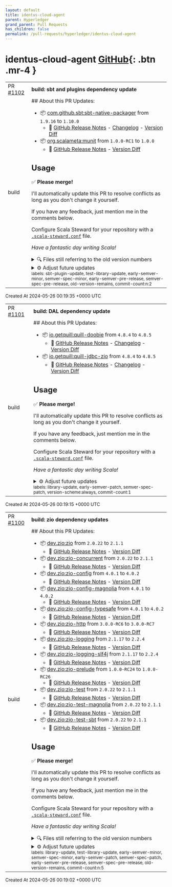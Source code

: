 ```yaml
---
layout: default
title: identus-cloud-agent
parent: Hyperledger
grand_parent: Pull Requests
has_children: false
permalink: /pull-requests/hyperledger/identus-cloud-agent
---
```


# identus-cloud-agent <span class="fs-3 right-align">[GitHub](https://github.com/hyperledger/identus-cloud-agent){: .btn .mr-4 }</span>


<div>
    <table>
        <tr>
            <td>
                PR <a href="https://github.com/hyperledger/identus-cloud-agent/pull/1102" class=".btn">#1102</a>
            </td>
            <td>
                <b>
                    build: sbt and plugins dependency update
                </b>
            </td>
        </tr>
        <tr>
            <td>
                <span class="chip">build</span>
            </td>
            <td>
                ## About this PR
Updates:

* 📦 [com.github.sbt:sbt-native-packager](https://github.com/sbt/sbt-native-packager) from `1.9.16` to `1.10.0`
  + 📜 [GitHub Release Notes](https://github.com/sbt/sbt-native-packager/releases/tag/v1.10.0) - [Changelog](https://github.com/sbt/sbt-native-packager/blob/master/CHANGELOG.md) - [Version Diff](https://github.com/sbt/sbt-native-packager/compare/v1.9.16...v1.10.0)
* 📦 [org.scalameta:munit](https://github.com/scalameta/munit) from `1.0.0-RC1` to `1.0.0`
  + 📜 [GitHub Release Notes](https://github.com/scalameta/munit/releases/tag/v1.0.0) - [Version Diff](https://github.com/scalameta/munit/compare/v1.0.0-RC1...v1.0.0)

## Usage
✅ **Please merge!**

I'll automatically update this PR to resolve conflicts as long as you don't change it yourself.

If you have any feedback, just mention me in the comments below.

Configure Scala Steward for your repository with a [`.scala-steward.conf`](https://github.com/scala-steward-org/scala-steward/blob/767fcfecbfd53c507152f6cf15c846176bae561d/docs/repo-specific-configuration.md) file.

_Have a fantastic day writing Scala!_

<details>
<summary>🔍 Files still referring to the old version numbers</summary>

The following files still refer to the old version numbers.
You might want to review and update them manually.
```
DEPENDENCIES.md
build.sbt
```
</details>
<details>
<summary>⚙ Adjust future updates</summary>

Add these to your `.scala-steward.conf` file to ignore future updates of these dependencies:
```
updates.ignore = [
  { groupId = "com.github.sbt", artifactId = "sbt-native-packager" },
  { groupId = "org.scalameta", artifactId = "munit" }
]
```
Or, add these to slow down future updates of these dependencies:
```
dependencyOverrides = [
  {
    pullRequests = { frequency = "30 days" },
    dependency = { groupId = "com.github.sbt", artifactId = "sbt-native-packager" }
  },
  {
    pullRequests = { frequency = "30 days" },
    dependency = { groupId = "org.scalameta", artifactId = "munit" }
  }
]
```
</details>

<sup>
labels: sbt-plugin-update, test-library-update, early-semver-minor, semver-spec-minor, early-semver-pre-release, semver-spec-pre-release, old-version-remains, commit-count:n:2
</sup>
            </td>
        </tr>
    </table>
    <div class="right-align">
        Created At 2024-05-26 00:19:35 +0000 UTC
    </div>
</div>

<div>
    <table>
        <tr>
            <td>
                PR <a href="https://github.com/hyperledger/identus-cloud-agent/pull/1101" class=".btn">#1101</a>
            </td>
            <td>
                <b>
                    build: DAL dependency update
                </b>
            </td>
        </tr>
        <tr>
            <td>
                <span class="chip">build</span>
            </td>
            <td>
                ## About this PR
Updates:

* 📦 [io.getquill:quill-doobie](https://github.com/zio/zio-protoquill) from `4.8.4` to `4.8.5`
  + 📜 [GitHub Release Notes](https://github.com/zio/zio-protoquill/releases/tag/v4.8.5) - [Changelog](https://github.com/zio/zio-protoquill/blob/master/CHANGELOG.md) - [Version Diff](https://github.com/zio/zio-protoquill/compare/v4.8.4...v4.8.5)
* 📦 [io.getquill:quill-jdbc-zio](https://github.com/zio/zio-protoquill) from `4.8.4` to `4.8.5`
  + 📜 [GitHub Release Notes](https://github.com/zio/zio-protoquill/releases/tag/v4.8.5) - [Changelog](https://github.com/zio/zio-protoquill/blob/master/CHANGELOG.md) - [Version Diff](https://github.com/zio/zio-protoquill/compare/v4.8.4...v4.8.5)

## Usage
✅ **Please merge!**

I'll automatically update this PR to resolve conflicts as long as you don't change it yourself.

If you have any feedback, just mention me in the comments below.

Configure Scala Steward for your repository with a [`.scala-steward.conf`](https://github.com/scala-steward-org/scala-steward/blob/767fcfecbfd53c507152f6cf15c846176bae561d/docs/repo-specific-configuration.md) file.

_Have a fantastic day writing Scala!_

<details>
<summary>⚙ Adjust future updates</summary>

Add these to your `.scala-steward.conf` file to ignore future updates of these dependencies:
```
updates.ignore = [
  { groupId = "io.getquill", artifactId = "quill-doobie" },
  { groupId = "io.getquill", artifactId = "quill-jdbc-zio" }
]
```
Or, add these to slow down future updates of these dependencies:
```
dependencyOverrides = [
  {
    pullRequests = { frequency = "30 days" },
    dependency = { groupId = "io.getquill", artifactId = "quill-doobie" }
  },
  {
    pullRequests = { frequency = "30 days" },
    dependency = { groupId = "io.getquill", artifactId = "quill-jdbc-zio" }
  }
]
```
</details>

<sup>
labels: library-update, early-semver-patch, semver-spec-patch, version-scheme:always, commit-count:1
</sup>
            </td>
        </tr>
    </table>
    <div class="right-align">
        Created At 2024-05-26 00:19:15 +0000 UTC
    </div>
</div>

<div>
    <table>
        <tr>
            <td>
                PR <a href="https://github.com/hyperledger/identus-cloud-agent/pull/1100" class=".btn">#1100</a>
            </td>
            <td>
                <b>
                    build: zio dependency updates
                </b>
            </td>
        </tr>
        <tr>
            <td>
                <span class="chip">build</span>
            </td>
            <td>
                ## About this PR
Updates:

* 📦 [dev.zio:zio](https://github.com/zio/zio) from `2.0.22` to `2.1.1`
  + 📜 [GitHub Release Notes](https://github.com/zio/zio/releases/tag/v2.1.1) - [Version Diff](https://github.com/zio/zio/compare/v2.0.22...v2.1.1)
* 📦 [dev.zio:zio-concurrent](https://github.com/zio/zio) from `2.0.22` to `2.1.1`
  + 📜 [GitHub Release Notes](https://github.com/zio/zio/releases/tag/v2.1.1) - [Version Diff](https://github.com/zio/zio/compare/v2.0.22...v2.1.1)
* 📦 [dev.zio:zio-config](https://github.com/zio/zio-config) from `4.0.1` to `4.0.2`
  + 📜 [GitHub Release Notes](https://github.com/zio/zio-config/releases/tag/v4.0.2) - [Version Diff](https://github.com/zio/zio-config/compare/v4.0.1...v4.0.2)
* 📦 [dev.zio:zio-config-magnolia](https://github.com/zio/zio-config) from `4.0.1` to `4.0.2`
  + 📜 [GitHub Release Notes](https://github.com/zio/zio-config/releases/tag/v4.0.2) - [Version Diff](https://github.com/zio/zio-config/compare/v4.0.1...v4.0.2)
* 📦 [dev.zio:zio-config-typesafe](https://github.com/zio/zio-config) from `4.0.1` to `4.0.2`
  + 📜 [GitHub Release Notes](https://github.com/zio/zio-config/releases/tag/v4.0.2) - [Version Diff](https://github.com/zio/zio-config/compare/v4.0.1...v4.0.2)
* 📦 [dev.zio:zio-http](https://github.com/zio/zio-http) from `3.0.0-RC6` to `3.0.0-RC7`
  + 📜 [GitHub Release Notes](https://github.com/zio/zio-http/releases/tag/v3.0.0-RC7) - [Version Diff](https://github.com/zio/zio-http/compare/v3.0.0-RC6...v3.0.0-RC7)
* 📦 [dev.zio:zio-logging](https://github.com/zio/zio-logging) from `2.1.17` to `2.2.4`
  + 📜 [GitHub Release Notes](https://github.com/zio/zio-logging/releases/tag/v2.2.4) - [Version Diff](https://github.com/zio/zio-logging/compare/v2.1.17...v2.2.4)
* 📦 [dev.zio:zio-logging-slf4j](https://github.com/zio/zio-logging) from `2.1.17` to `2.2.4`
  + 📜 [GitHub Release Notes](https://github.com/zio/zio-logging/releases/tag/v2.2.4) - [Version Diff](https://github.com/zio/zio-logging/compare/v2.1.17...v2.2.4)
* 📦 [dev.zio:zio-prelude](https://github.com/zio/zio-prelude) from `1.0.0-RC24` to `1.0.0-RC26`
  + 📜 [GitHub Release Notes](https://github.com/zio/zio-prelude/releases/tag/v1.0.0-RC26) - [Version Diff](https://github.com/zio/zio-prelude/compare/v1.0.0-RC24...v1.0.0-RC26)
* 📦 [dev.zio:zio-test](https://github.com/zio/zio) from `2.0.22` to `2.1.1`
  + 📜 [GitHub Release Notes](https://github.com/zio/zio/releases/tag/v2.1.1) - [Version Diff](https://github.com/zio/zio/compare/v2.0.22...v2.1.1)
* 📦 [dev.zio:zio-test-magnolia](https://github.com/zio/zio) from `2.0.22` to `2.1.1`
  + 📜 [GitHub Release Notes](https://github.com/zio/zio/releases/tag/v2.1.1) - [Version Diff](https://github.com/zio/zio/compare/v2.0.22...v2.1.1)
* 📦 [dev.zio:zio-test-sbt](https://github.com/zio/zio) from `2.0.22` to `2.1.1`
  + 📜 [GitHub Release Notes](https://github.com/zio/zio/releases/tag/v2.1.1) - [Version Diff](https://github.com/zio/zio/compare/v2.0.22...v2.1.1)

## Usage
✅ **Please merge!**

I'll automatically update this PR to resolve conflicts as long as you don't change it yourself.

If you have any feedback, just mention me in the comments below.

Configure Scala Steward for your repository with a [`.scala-steward.conf`](https://github.com/scala-steward-org/scala-steward/blob/767fcfecbfd53c507152f6cf15c846176bae561d/docs/repo-specific-configuration.md) file.

_Have a fantastic day writing Scala!_

<details>
<summary>🔍 Files still referring to the old version numbers</summary>

The following files still refer to the old version numbers.
You might want to review and update them manually.
```
DEPENDENCIES.md
package-lock.json
tests/performance-tests/agent-performance-tests-k6/yarn.lock
```
</details>
<details>
<summary>⚙ Adjust future updates</summary>

Add these to your `.scala-steward.conf` file to ignore future updates of these dependencies:
```
updates.ignore = [
  { groupId = "dev.zio", artifactId = "zio" },
  { groupId = "dev.zio", artifactId = "zio-concurrent" },
  { groupId = "dev.zio", artifactId = "zio-config" },
  { groupId = "dev.zio", artifactId = "zio-config-magnolia" },
  { groupId = "dev.zio", artifactId = "zio-config-typesafe" },
  { groupId = "dev.zio", artifactId = "zio-http" },
  { groupId = "dev.zio", artifactId = "zio-logging" },
  { groupId = "dev.zio", artifactId = "zio-logging-slf4j" },
  { groupId = "dev.zio", artifactId = "zio-prelude" },
  { groupId = "dev.zio", artifactId = "zio-test" },
  { groupId = "dev.zio", artifactId = "zio-test-magnolia" },
  { groupId = "dev.zio", artifactId = "zio-test-sbt" }
]
```
Or, add these to slow down future updates of these dependencies:
```
dependencyOverrides = [
  {
    pullRequests = { frequency = "30 days" },
    dependency = { groupId = "dev.zio", artifactId = "zio" }
  },
  {
    pullRequests = { frequency = "30 days" },
    dependency = { groupId = "dev.zio", artifactId = "zio-concurrent" }
  },
  {
    pullRequests = { frequency = "30 days" },
    dependency = { groupId = "dev.zio", artifactId = "zio-config" }
  },
  {
    pullRequests = { frequency = "30 days" },
    dependency = { groupId = "dev.zio", artifactId = "zio-config-magnolia" }
  },
  {
    pullRequests = { frequency = "30 days" },
    dependency = { groupId = "dev.zio", artifactId = "zio-config-typesafe" }
  },
  {
    pullRequests = { frequency = "30 days" },
    dependency = { groupId = "dev.zio", artifactId = "zio-http" }
  },
  {
    pullRequests = { frequency = "30 days" },
    dependency = { groupId = "dev.zio", artifactId = "zio-logging" }
  },
  {
    pullRequests = { frequency = "30 days" },
    dependency = { groupId = "dev.zio", artifactId = "zio-logging-slf4j" }
  },
  {
    pullRequests = { frequency = "30 days" },
    dependency = { groupId = "dev.zio", artifactId = "zio-prelude" }
  },
  {
    pullRequests = { frequency = "30 days" },
    dependency = { groupId = "dev.zio", artifactId = "zio-test" }
  },
  {
    pullRequests = { frequency = "30 days" },
    dependency = { groupId = "dev.zio", artifactId = "zio-test-magnolia" }
  },
  {
    pullRequests = { frequency = "30 days" },
    dependency = { groupId = "dev.zio", artifactId = "zio-test-sbt" }
  }
]
```
</details>

<sup>
labels: library-update, test-library-update, early-semver-minor, semver-spec-minor, early-semver-patch, semver-spec-patch, early-semver-pre-release, semver-spec-pre-release, old-version-remains, commit-count:n:5
</sup>
            </td>
        </tr>
    </table>
    <div class="right-align">
        Created At 2024-05-26 00:19:02 +0000 UTC
    </div>
</div>


